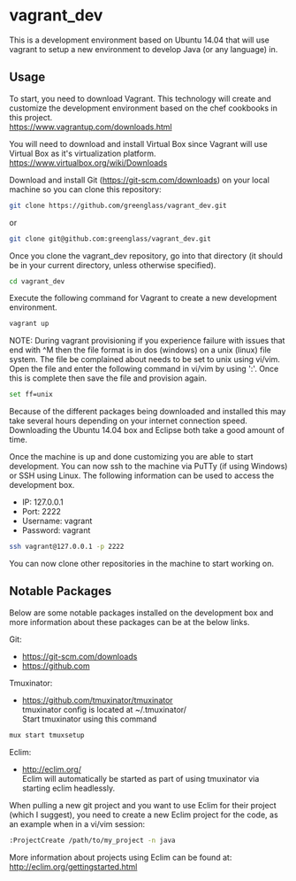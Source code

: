 # vagrant_dev

This is a development environment based on Ubuntu 14.04 that will use vagrant to setup a new environment to develop Java (or any language) in. 

## Usage

To start, you need to download Vagrant. This technology will create and customize the development environment based on the chef cookbooks in this project.  
https://www.vagrantup.com/downloads.html

You will need to download and install Virtual Box since Vagrant will use Virtual Box as it's virtualization platform.   
https://www.virtualbox.org/wiki/Downloads

Download and install Git (https://git-scm.com/downloads) on your local machine so you can clone this repository:

```bash
git clone https://github.com/greenglass/vagrant_dev.git
```

or

```bash
git clone git@github.com:greenglass/vagrant_dev.git
```

Once you clone the vagrant_dev repository, go into that directory (it should be in your current directory, unless otherwise specified).

```bash
cd vagrant_dev
```

Execute the following command for Vagrant to create a new development environment.

```bash
vagrant up
```

NOTE: During vagrant provisioning if you experience failure with issues that end with ^M then the file format is in dos (windows) on a unix (linux) file system. The file be complained about needs to be set to unix using vi/vim. Open the file and enter the following command in vi/vim by using ':'. Once this is complete then save the file and provision again.

```bash
set ff=unix
```

Because of the different packages being downloaded and installed this may take several hours depending on your internet connection speed. Downloading the Ubuntu 14.04 box and Eclipse both take a good amount of time.

Once the machine is up and done customizing you are able to start development. You can now ssh to the machine via PuTTy (if using Windows) or SSH using Linux. The following information can be used to access the development box.  
 
* IP: 127.0.0.1  
* Port: 2222  
* Username: vagrant  
* Password: vagrant  

```bash
ssh vagrant@127.0.0.1 -p 2222
```

You can now clone other repositories in the machine to start working on.

## Notable Packages

Below are some notable packages installed on the development box and more information about these packages can be at the below links.

Git:  
  * https://git-scm.com/downloads
  * https://github.com  

Tmuxinator: 
  * https://github.com/tmuxinator/tmuxinator  
  tmuxinator config is located at ~/.tmuxinator/  
  Start tmuxinator using this command

  ```bash
  mux start tmuxsetup
  ```

Eclim: 
  * http://eclim.org/  
  Eclim will automatically be started as part of using tmuxinator via starting eclim headlessly.

  When pulling a new git project and you want to use Eclim for their project (which I suggest), you need to create a new Eclim project for the code, as an example when in a vi/vim session:
  
  ```bash
  :ProjectCreate /path/to/my_project -n java
  ```
  
  More information about projects using Eclim can be found at: http://eclim.org/gettingstarted.html
